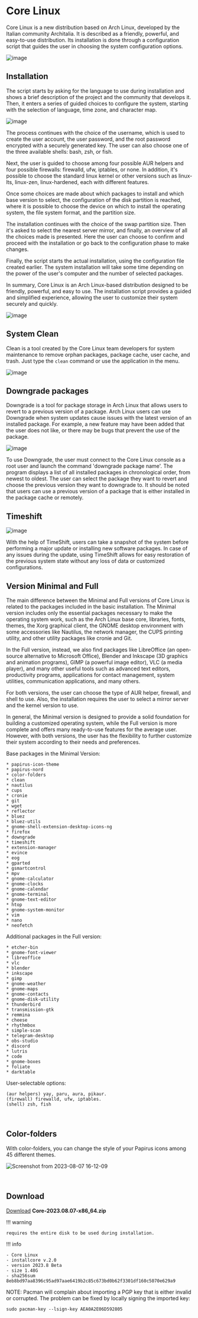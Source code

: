 # Core Linux 

Core Linux is a new distribution based on Arch Linux, developed by the Italian community Architalia. It is described as a friendly, powerful, and easy-to-use distribution. Its installation is done through a configuration script that guides the user in choosing the system configuration options.

![image](https://github.com/ArchItalia/core/assets/117321045/f3335ea8-3da3-4e43-a6c2-e668a24d651b)

## Installation

The script starts by asking for the language to use during installation and shows a brief description of the project and the community that develops it. Then, it enters a series of guided choices to configure the system, starting with the selection of language, time zone, and character map.

![image](https://github.com/ArchItalia/core/assets/117321045/96c5364b-0aca-4e23-b6ac-a5add14dcbc2)


The process continues with the choice of the username, which is used to create the user account, the user password, and the root password encrypted with a securely generated key. The user can also choose one of the three available shells: bash, zsh, or fish.

Next, the user is guided to choose among four possible AUR helpers and four possible firewalls: firewalld, ufw, iptables, or none. In addition, it's possible to choose the standard linux kernel or other versions such as linux-lts, linux-zen, linux-hardened, each with different features.

Once some choices are made about which packages to install and which base version to select, the configuration of the disk partition is reached, where it is possible to choose the device on which to install the operating system, the file system format, and the partition size.

The installation continues with the choice of the swap partition size. Then it's asked to select the nearest server mirror, and finally, an overview of all the choices made is presented. Here the user can choose to confirm and proceed with the installation or go back to the configuration phase to make changes.

Finally, the script starts the actual installation, using the configuration file created earlier. The system installation will take some time depending on the power of the user's computer and the number of selected packages.

In summary, Core Linux is an Arch Linux-based distribution designed to be friendly, powerful, and easy to use. The installation script provides a guided and simplified experience, allowing the user to customize their system securely and quickly.

![image](https://github.com/ArchItalia/core/assets/117321045/2c32b29f-8da9-480e-9efb-b0e8b4c0186e)


## System Clean 

Clean is a tool created by the Core Linux team developers for system maintenance to remove orphan packages, package cache, user cache, and trash. Just type the `clean` command or use the application in the menu.

![image](https://github.com/ArchItalia/core/assets/117321045/96ad1dfc-09e7-45f0-bdfd-43eca52feee3)


## Downgrade packages


Downgrade is a tool for package storage in Arch Linux that allows users to revert to a previous version of a package. Arch Linux users can use Downgrade when system updates cause issues with the latest version of an installed package. For example, a new feature may have been added that the user does not like, or there may be bugs that prevent the use of the package.

![image](https://github.com/ArchItalia/core/assets/117321045/2651064e-c8e3-4e8f-8694-8464367a69d5)

To use Downgrade, the user must connect to the Core Linux console as a root user and launch the command 'downgrade package name'. The program displays a list of all installed packages in chronological order, from newest to oldest. The user can select the package they want to revert and choose the previous version they want to downgrade to. It should be noted that users can use a previous version of a package that is either installed in the package cache or remotely.

## Timeshift

![image](https://github.com/ArchItalia/core/assets/117321045/3702056c-ceec-404b-bd81-64957580c0e7)

With the help of TimeShift, users can take a snapshot of the system before performing a major update or installing new software packages. In case of any issues during the update, using TimeShift allows for easy restoration of the previous system state without any loss of data or customized configurations.

## Version Minimal and Full

The main difference between the Minimal and Full versions of Core Linux is related to the packages included in the basic installation. The Minimal version includes only the essential packages necessary to make the operating system work, such as the Arch Linux base core, libraries, fonts, themes, the Xorg graphical client, the GNOME desktop environment with some accessories like Nautilus, the network manager, the CUPS printing utility, and other utility packages like cronie and Git.

In the Full version, instead, we also find packages like LibreOffice (an open-source alternative to Microsoft Office), Blender and Inkscape (3D graphics and animation programs), GIMP (a powerful image editor), VLC (a media player), and many other useful tools such as advanced text editors, productivity programs, applications for contact management, system utilities, communication applications, and many others.

For both versions, the user can choose the type of AUR helper, firewall, and shell to use. Also, the installation requires the user to select a mirror server and the kernel version to use.

In general, the Minimal version is designed to provide a solid foundation for building a customized operating system, while the Full version is more complete and offers many ready-to-use features for the average user. However, with both versions, the user has the flexibility to further customize their system according to their needs and preferences.

Base packages in the Minimal Version:

```
* papirus-icon-theme
* papirus-nord
* color-folders
* clean
* nautilus
* cups
* cronie
* git
* wget
* reflector
* bluez
* bluez-utils
* gnome-shell-extension-desktop-icons-ng
* firefox
* downgrade
* timeshift
* extension-manager
* evince
* eog
* gparted
* gsmartcontrol
* mpv
* gnome-calculator
* gnome-clocks
* gnome-calendar
* gnome-terminal
* gnome-text-editor
* htop
* gnome-system-monitor
* vim
* nano
* neofetch
```

Additional packages in the Full version:
```
* etcher-bin
* gnome-font-viewer
* libreoffice
* vlc
* blender
* inkscape
* gimp
* gnome-weather
* gnome-maps
* gnome-contacts
* gnome-disk-utility
* thunderbird
* transmission-gtk
* remmina
* cheese
* rhythmbox
* simple-scan
* telegram-desktop
* obs-studio
* discord
* lutris
* code
* gnome-boxes
* foliate
* darktable
```

User-selectable options:
```
(aur helpers) yay, paru, aura, pikaur. 
(firewall) firewalld, ufw, iptables.
(shell) zsh, fish
```
<br>

## Color-folders

With color-folders, you can change the style of your Papirus icons among 45 different themes.

![Screenshot from 2023-08-07 16-12-09](https://github.com/ArchItalia/core/assets/117321045/6de8658f-2147-4686-a4d7-8937c60e80fc)


<br>

## Download 
[Download](https://drive.google.com/file/d/1RjuYMJQeTP5urZipwZXCBGNHkE8c5JyG/view?usp=sharing) **Core-2023.08.07-x86_64.zip**

!!! warning
   
    requires the entire disk to be used during installation.

!!! info

    - Core Linux
    - installcore v.2.0
    - version 2023.8 Beta
    - size 1.48G
    - sha256sum 8eb8bd97aa8396c95ad97aae6419b2c85c673bd0b62f3301df160c5070e629a9

NOTE: Pacman will complain about importing a PGP key that is either invalid or corrupted.  The problem can be fixed by locally signing the imported key:

```
sudo pacman-key --lsign-key AEA0A2E06D592805
```

<br>
